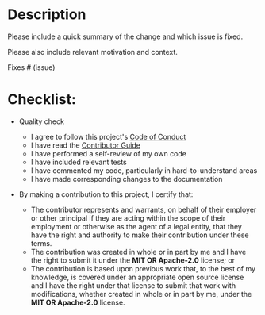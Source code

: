 <!-- We are happy to accept contributions from our users 🚀. -->

<!-- For more details on how to contribute see [here](https://github.com/whiteprints/test-map-linux-py312-test/blob/main/CONTRIBUTING.md). -->

<!-- We follow (and lint) Pull Requests names according to [Angular commit format](https://gist.github.com/brianclements/841ea7bffdb01346392c#file-commit-formatting-md) -->

# Description

Please include a quick summary of the change and which issue is fixed.

Please also include relevant motivation and context.

Fixes # (issue)

# Checklist:

  - Quality check

    - I agree to follow this project's [Code of Conduct](https://github.com/whiteprints/test-map-linux-py312-test/blob/main/CODE_OF_CONDUCT.md)
    - I have read the [Contributor Guide](https://github.com/whiteprints/test-map-linux-py312-test/blob/main/CONTRIBUTING.md)
    - I have performed a self-review of my own code
    - I have included relevant tests
    - I have commented my code, particularly in hard-to-understand areas
    - I have made corresponding changes to the documentation

  - By making a contribution to this project, I certify that:

    - The contributor represents and warrants, on behalf of their employer or other principal if they are acting within the scope of their employment or otherwise as the agent of a legal entity, that they have the right and authority to make their contribution under these terms.
    - The contribution was created in whole or in part by me and I have the right to submit it under the __MIT OR Apache-2.0__ license; or
    - The contribution is based upon previous work that, to the best of my knowledge, is covered under an appropriate open source license and I have the right under that license to submit that work with modifications, whether created in whole or in part by me, under the __MIT OR Apache-2.0__ license.
